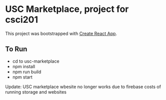 # USC Marketplace, project for csci201

This project was bootstrapped with [Create React App](https://github.com/facebook/create-react-app).

## To Run
- cd to usc-marketplace
- npm install
- npm run build
- npm start

Update:
USC marketplace wbesite no longer works due to firebase costs of running storage and websites


